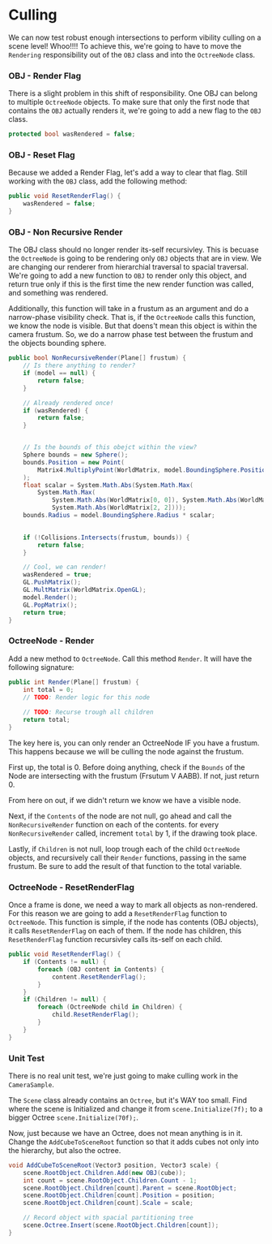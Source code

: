 # Culling

We can now test robust enough intersections to perform vibility culling on a scene level! Whoo!!!! To achieve this, we're going to have to move the ```Rendering``` responsibility out of the ```OBJ``` class and into the ```OctreeNode``` class.

### OBJ - Render Flag

There is a slight problem in this shift of responsibility. One OBJ can belong to multiple ```OctreeNode``` objects. To make sure that only the first node that contains the ```OBJ``` actually renders it, we're going to add a new flag to the ```OBJ``` class.


```cs
protected bool wasRendered = false;
```

### OBJ - Reset Flag

Because we added a Render Flag, let's add a way to clear that flag. Still working with the ```OBJ``` class, add the following method:

```cs
public void ResetRenderFlag() {
    wasRendered = false;
}
```

### OBJ - Non Recursive Render 

The OBJ class should no longer render its-self recursivley. This is becuase the ```OctreeNode``` is going to be rendering only ```OBJ``` objects that are in view. We are changing our renderer from hierarchial traversal to spacial traversal. We're going to add a new function to ```OBJ``` to render only this object, and return true only if this is the first time the new render function was called, and something was rendered.

Additionally, this function will take in a frustum as an argument and do a narrow-phase visibility check. That is, if the ```OctreeNode``` calls this function, we know the node is visible. But that doens't mean this object is within the camera frustum. So, we do a narrow phase test between the frustum and the objects bounding sphere.

```cs
public bool NonRecursiveRender(Plane[] frustum) {
    // Is there anything to render?
    if (model == null) {
        return false;
    }

    // Already rendered once!
    if (wasRendered) {
        return false;
    }


    // Is the bounds of this obejct within the view?
    Sphere bounds = new Sphere();
    bounds.Position = new Point(
        Matrix4.MultiplyPoint(WorldMatrix, model.BoundingSphere.Position.ToVector())
    );
    float scalar = System.Math.Abs(System.Math.Max(
        System.Math.Max(
            System.Math.Abs(WorldMatrix[0, 0]), System.Math.Abs(WorldMatrix[1, 1])),
            System.Math.Abs(WorldMatrix[2, 2])));
    bounds.Radius = model.BoundingSphere.Radius * scalar;
           

    if (!Collisions.Intersects(frustum, bounds)) {
        return false;
    }

    // Cool, we can render!
    wasRendered = true;
    GL.PushMatrix();
    GL.MultMatrix(WorldMatrix.OpenGL);
    model.Render();
    GL.PopMatrix();
    return true;
}
```

### OctreeNode - Render

Add a new method to ```OctreeNode```. Call this method ```Render```. It will have the following signature:

```cs
public int Render(Plane[] frustum) {
    int total = 0;
    // TODO: Render logic for this node
    
    // TODO: Recurse trough all children
    return total;
}
```

The key here is, you can only render an OctreeNode IF you have a frustum. This happens because we will be culling the node against the frustum.

First up, the total is 0. Before doing anything, check if the ```Bounds``` of the Node are intersecting with the frustum (Frsutum V AABB). If not, just return 0.

From here on out, if we didn't return we know we have a visible node.

Next, if the ```Contents``` of the node are not null, go ahead and call the ```NonRecursiveRender``` function on each of the contents. for every ```NonRecursiveRender``` called, increment ```total``` by 1, if the drawing took place.

Lastly, if ```Children``` is not null, loop trough each of the child ```OctreeNode``` objects, and recursively call their ```Render``` functions, passing in the same frustum. Be sure to add the result of that function to the total variable.

### OctreeNode - ResetRenderFlag

Once a frame is done, we need a way to mark all objects as non-rendered. For this reason we are going to add a ```ResetRenderFlag``` function to ```OctreeNode```. This function is simple, if the node has contents (OBJ objects), it calls ```ResetRenderFlag``` on each of them. If the node has children, this ```ResetRenderFlag``` function recursivley calls its-self on each child.

```cs
public void ResetRenderFlag() {
    if (Contents != null) {
        foreach (OBJ content in Contents) {
            content.ResetRenderFlag();
        }
    }
    if (Children != null) {
        foreach (OctreeNode child in Children) {
            child.ResetRenderFlag();
        }
    }
}
```


### Unit Test

There is no real unit test, we're just going to make culling work in the ```CameraSample```.

The ```Scene``` class already contains an ```Octree```, but it's WAY too small. Find where the scene is Initialized and change it from ```scene.Initialize(7f);``` to a bigger Octree ```scene.Initialize(70f);```.

Now, just because we have an Octree, does not mean anything is in it. Change the ```AddCubeToSceneRoot``` function so that it adds cubes not only into the hierarchy, but also the octree.

```cs
void AddCubeToSceneRoot(Vector3 position, Vector3 scale) {
    scene.RootObject.Children.Add(new OBJ(cube));
    int count = scene.RootObject.Children.Count - 1;
    scene.RootObject.Children[count].Parent = scene.RootObject;
    scene.RootObject.Children[count].Position = position;
    scene.RootObject.Children[count].Scale = scale;

    // Record object with spacial partitioning tree
    scene.Octree.Insert(scene.RootObject.Children[count]);
}
```